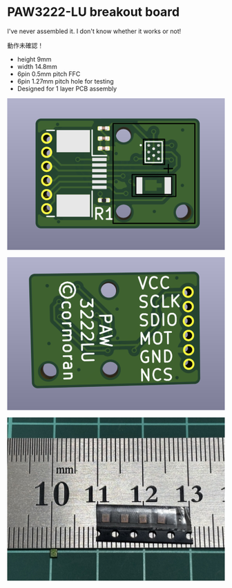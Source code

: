 # PAW3222-LU breakout board

I've never assembled it. I don't know whether it works or not!

動作未確認！

- height 9mm
- width 14.8mm
- 6pin 0.5mm pitch FFC
- 6pin 1.27mm pitch hole for testing
- Designed for 1 layer PCB assembly

![](kicad_projects/PAW3220LU-breakout/img/pcb-front.png)

![](kicad_projects/PAW3220LU-breakout/img/pcb-bottom.png)

![](img/paw3222.jpeg)
